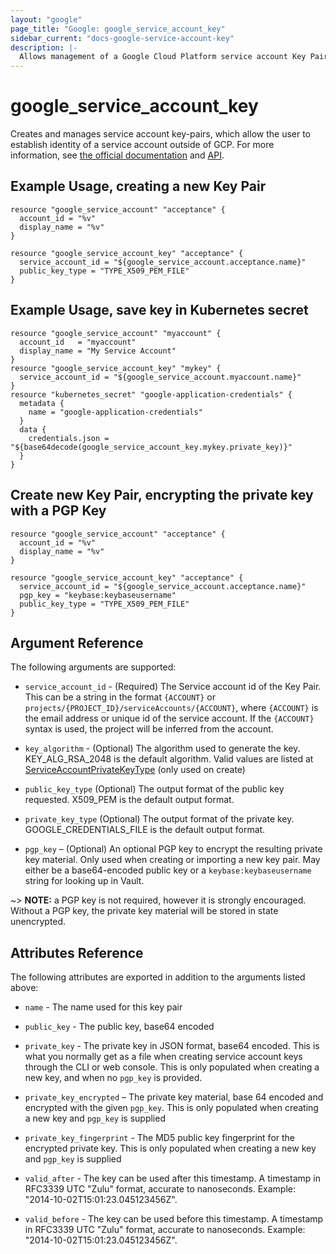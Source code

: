 ```yaml
---
layout: "google"
page_title: "Google: google_service_account_key"
sidebar_current: "docs-google-service-account-key"
description: |-
  Allows management of a Google Cloud Platform service account Key Pair
---
```


# google\_service\_account\_key

Creates and manages service account key-pairs, which allow the user to establish identity of a service account outside of GCP. For more information, see [the official documentation](https://cloud.google.com/iam/docs/creating-managing-service-account-keys) and [API](https://cloud.google.com/iam/reference/rest/v1/projects.serviceAccounts.keys).


## Example Usage, creating a new Key Pair

```hcl
resource "google_service_account" "acceptance" {
  account_id = "%v"
  display_name = "%v"
}

resource "google_service_account_key" "acceptance" {
  service_account_id = "${google_service_account.acceptance.name}"
  public_key_type = "TYPE_X509_PEM_FILE"
}
```

## Example Usage, save key in Kubernetes secret

```hcl
resource "google_service_account" "myaccount" {
  account_id   = "myaccount"
  display_name = "My Service Account"
}
resource "google_service_account_key" "mykey" {
  service_account_id = "${google_service_account.myaccount.name}"
}
resource "kubernetes_secret" "google-application-credentials" {
  metadata {
    name = "google-application-credentials"
  }
  data {
    credentials.json = "${base64decode(google_service_account_key.mykey.private_key)}"
  }
}
```

## Create new Key Pair, encrypting the private key with a PGP Key

```hcl
resource "google_service_account" "acceptance" {
  account_id = "%v"
  display_name = "%v"
}

resource "google_service_account_key" "acceptance" {
  service_account_id = "${google_service_account.acceptance.name}"
  pgp_key = "keybase:keybaseusername"
  public_key_type = "TYPE_X509_PEM_FILE"
}
```

## Argument Reference

The following arguments are supported:

* `service_account_id` - (Required) The Service account id of the Key Pair. This can be a string in the format
`{ACCOUNT}` or `projects/{PROJECT_ID}/serviceAccounts/{ACCOUNT}`, where `{ACCOUNT}` is the email address or
unique id of the service account. If the `{ACCOUNT}` syntax is used, the project will be inferred from the account.

* `key_algorithm` - (Optional) The algorithm used to generate the key. KEY_ALG_RSA_2048 is the default algorithm.
Valid values are listed at
[ServiceAccountPrivateKeyType](https://cloud.google.com/iam/reference/rest/v1/projects.serviceAccounts.keys#ServiceAccountKeyAlgorithm)
(only used on create)

* `public_key_type` (Optional) The output format of the public key requested. X509_PEM is the default output format.

* `private_key_type` (Optional) The output format of the private key. GOOGLE_CREDENTIALS_FILE is the default output format.

* `pgp_key` – (Optional) An optional PGP key to encrypt the resulting private
key material. Only used when creating or importing a new key pair. May either be
a base64-encoded public key or a `keybase:keybaseusername` string for looking up
in Vault.

~> **NOTE:** a PGP key is not required, however it is strongly encouraged.
Without a PGP key, the private key material will be stored in state unencrypted.

## Attributes Reference

The following attributes are exported in addition to the arguments listed above:

* `name` - The name used for this key pair

* `public_key` - The public key, base64 encoded

* `private_key` - The private key in JSON format, base64 encoded. This is what you normally get as a file when creating
service account keys through the CLI or web console. This is only populated when creating a new key, and when no 
`pgp_key` is provided.

* `private_key_encrypted` – The private key material, base 64 encoded and
encrypted with the given `pgp_key`. This is only populated when creating a new
key and `pgp_key` is supplied

* `private_key_fingerprint` - The MD5 public key fingerprint for the encrypted
private key. This is only populated when creating a new key and `pgp_key` is supplied

* `valid_after` - The key can be used after this timestamp. A timestamp in RFC3339 UTC "Zulu" format, accurate to nanoseconds. Example: "2014-10-02T15:01:23.045123456Z".

* `valid_before` - The key can be used before this timestamp.
A timestamp in RFC3339 UTC "Zulu" format, accurate to nanoseconds. Example: "2014-10-02T15:01:23.045123456Z".

